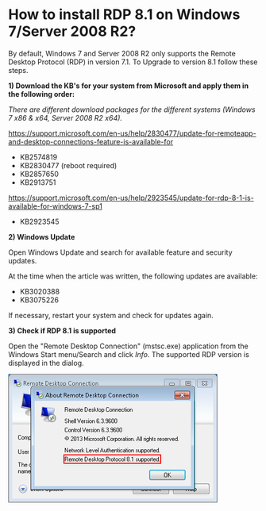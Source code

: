 # How to install RDP 8.1 on Windows 7/Server 2008 R2?

By default, Windows 7 and Server 2008 R2 only supports the Remote Desktop Protocol (RDP) in version 7.1. To Upgrade to version 8.1 follow these steps.

**1) Download the KB's for your system from Microsoft and apply them in the following order:**

_There are different download packages for the different systems (Windows 7 x86 & x64, Server 2008 R2 x64)._

https://support.microsoft.com/en-us/help/2830477/update-for-remoteapp-and-desktop-connections-feature-is-available-for

- KB2574819
- KB2830477 (reboot required)
- KB2857650
- KB2913751

https://support.microsoft.com/en-us/help/2923545/update-for-rdp-8-1-is-available-for-windows-7-sp1

- KB2923545

**2) Windows Update**

Open Windows Update and search for available feature and security updates.

At the time when the article was written, the following updates are available:

- KB3020388
- KB3075226

If necessary, restart your system and check for updates again.

**3) Check if RDP 8.1 is supported**

Open the "Remote Desktop Connection" (mstsc.exe) application from the Windows Start menu/Search and click _Info_. The supported RDP version is displayed in the dialog.

![Windows6dot1_RDP8dot1](../../_images/Windows6dot1_RDP8dot1.png)